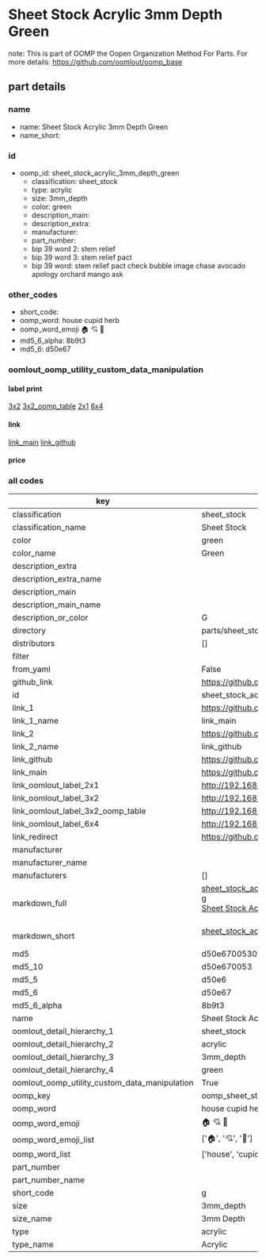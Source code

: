 # Sheet Stock Acrylic 3mm Depth Green  

note: This is part of OOMP the Oopen Organization Method For Parts. For more details: https://github.com/oomlout/oomp_base

##  part details
  







### name
* name: Sheet Stock Acrylic 3mm Depth Green
* name_short: 
### id
* oomp_id: sheet_stock_acrylic_3mm_depth_green
  * classification: sheet_stock
  * type: acrylic
  * size: 3mm_depth
  * color: green
  * description_main: 
  * description_extra: 
  * manufacturer: 
  * part_number: 
  * bip 39 word 2: stem relief
  * bip 39 word 3: stem relief pact
  * bip 39 word: stem relief pact check bubble image chase avocado apology orchard mango ask

### other_codes
* short_code: 
* oomp_word: house cupid herb
* oomp_word_emoji :house: :cupid: :herb:
* md5_6_alpha: 8b9t3
* md5_6: d50e67






### oomlout_oomp_utility_custom_data_manipulation
#### label print
[3x2](http://192.168.1.245:1112/?label=oomp%208b9t3)
[3x2_oomp_table](http://192.168.1.108:1112/?label=oomp%208b9t3)
[2x1](http://192.168.1.242:1112/?label=oomp%208b9t3)
[6x4](http://192.168.1.55:1112/?label=oomp%208b9t3)    

#### link

[link_main](https://github.com/oomlout/oomlout_oomp_version_1_messy/tree/main/parts/sheet_stock_acrylic_3mm_depth_green) [link_github](https://github.com/oomlout/oomlout_oomp_version_1_messy/tree/main/parts/sheet_stock_acrylic_3mm_depth_green)                             

#### price







### all codes 
| key | value |  
| --- | --- |  
| classification | sheet_stock |  
| classification_name | Sheet Stock |  
| color | green |  
| color_name | Green |  
| description_extra |  |  
| description_extra_name |  |  
| description_main |  |  
| description_main_name |  |  
| description_or_color | G  |  
| directory | parts/sheet_stock_acrylic_3mm_depth_green |  
| distributors | [] |  
| filter |  |  
| from_yaml | False |  
| github_link | https://github.com/oomlout/oomlout_oomp_part_src/tree/main/parts/sheet_stock_acrylic_3mm_depth_green |  
| id | sheet_stock_acrylic_3mm_depth_green |  
| link_1 | https://github.com/oomlout/oomlout_oomp_version_1_messy/tree/main/parts/sheet_stock_acrylic_3mm_depth_green |  
| link_1_name | link_main |  
| link_2 | https://github.com/oomlout/oomlout_oomp_version_1_messy/tree/main/parts/sheet_stock_acrylic_3mm_depth_green |  
| link_2_name | link_github |  
| link_github | https://github.com/oomlout/oomlout_oomp_version_1_messy/tree/main/parts/sheet_stock_acrylic_3mm_depth_green |  
| link_main | https://github.com/oomlout/oomlout_oomp_version_1_messy/tree/main/parts/sheet_stock_acrylic_3mm_depth_green |  
| link_oomlout_label_2x1 | http://192.168.1.242:1112/?label=oomp%208b9t3 |  
| link_oomlout_label_3x2 | http://192.168.1.245:1112/?label=oomp%208b9t3 |  
| link_oomlout_label_3x2_oomp_table | http://192.168.1.108:1112/?label=oomp%208b9t3 |  
| link_oomlout_label_6x4 | http://192.168.1.55:1112/?label=oomp%208b9t3 |  
| link_redirect | https://github.com/oomlout/oomlout_oomp_version_1_messy/tree/main/parts/sheet_stock_acrylic_3mm_depth_green |  
| manufacturer |  |  
| manufacturer_name |  |  
| manufacturers | [] |  
| markdown_full | [sheet_stock_acrylic_3mm_depth_green](none)<br>[g](none)<br>[Sheet Stock Acrylic 3Mm Depth Green](none)<br><br> |  
| markdown_short | [sheet_stock_acrylic_3mm_depth_green](none)<br><br> |  
| md5 | d50e6700530fe4d5c50ea2713d6d56aa |  
| md5_10 | d50e670053 |  
| md5_5 | d50e6 |  
| md5_6 | d50e67 |  
| md5_6_alpha | 8b9t3 |  
| name | Sheet Stock Acrylic 3mm Depth Green |  
| oomlout_detail_hierarchy_1 | sheet_stock |  
| oomlout_detail_hierarchy_2 | acrylic |  
| oomlout_detail_hierarchy_3 | 3mm_depth |  
| oomlout_detail_hierarchy_4 | green |  
| oomlout_oomp_utility_custom_data_manipulation | True |  
| oomp_key | oomp_sheet_stock_acrylic_3mm_depth_green |  
| oomp_word | house cupid herb |  
| oomp_word_emoji | :house: :cupid: :herb: |  
| oomp_word_emoji_list | [':house:', ':cupid:', ':herb:'] |  
| oomp_word_list | ['house', 'cupid', 'herb'] |  
| part_number |  |  
| part_number_name |  |  
| short_code | g |  
| size | 3mm_depth |  
| size_name | 3mm Depth |  
| type | acrylic |  
| type_name | Acrylic |  
